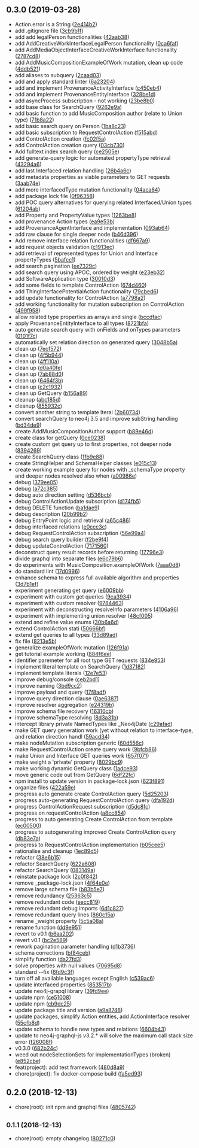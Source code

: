 ## 0.3.0 (2019-03-28)

* Action.error is a String ([2e414b2](https://bitbucket.org/videodock/ce-api/commits/2e414b2))
* add .gitignore file ([3cb9b1f](https://bitbucket.org/videodock/ce-api/commits/3cb9b1f))
* add add legalPerson functionalities ([42aab38](https://bitbucket.org/videodock/ce-api/commits/42aab38))
* add AddCreativeWorkInterfaceLegalPerson functionality ([0ca6faf](https://bitbucket.org/videodock/ce-api/commits/0ca6faf))
* add AddMediaObjectInterfaceCreativeWorkInterface functionality ([2787cd8](https://bitbucket.org/videodock/ce-api/commits/2787cd8))
* add AddMusicCompositionExampleOfWork mutation, clean up code ([4ddb521](https://bitbucket.org/videodock/ce-api/commits/4ddb521))
* add aliases to subquery ([2caad03](https://bitbucket.org/videodock/ce-api/commits/2caad03))
* add and apply standard linter ([6a23204](https://bitbucket.org/videodock/ce-api/commits/6a23204))
* add and implement ProvenanceActivityInterface ([c450eb4](https://bitbucket.org/videodock/ce-api/commits/c450eb4))
* add and implement ProvenanceEntityInterface ([328be1d](https://bitbucket.org/videodock/ce-api/commits/328be1d))
* add asyncProcess subscription - not working ([23be8b0](https://bitbucket.org/videodock/ce-api/commits/23be8b0))
* add base class for SearchQuery ([9262e9a](https://bitbucket.org/videodock/ce-api/commits/9262e9a))
* add basic function to add MusicComposition author (relate to Union type) ([71b8a22](https://bitbucket.org/videodock/ce-api/commits/71b8a22))
* add basic search query on Person ([1ba8c23](https://bitbucket.org/videodock/ce-api/commits/1ba8c23))
* add basic subscription to RequestControlAction ([f515abd](https://bitbucket.org/videodock/ce-api/commits/f515abd))
* add ControlAction creation ([fc02f5a](https://bitbucket.org/videodock/ce-api/commits/fc02f5a))
* add ControlAction creation query ([03cb730](https://bitbucket.org/videodock/ce-api/commits/03cb730))
* Add fulltext index search query ([ce2505e](https://bitbucket.org/videodock/ce-api/commits/ce2505e))
* add generate-query logic for automated propertyType retrieval ([43294a6](https://bitbucket.org/videodock/ce-api/commits/43294a6))
* add last Interfaced relation handling ([26b4a6c](https://bitbucket.org/videodock/ce-api/commits/26b4a6c))
* add metadata properties as viable parameters to GET requests ([3aab74e](https://bitbucket.org/videodock/ce-api/commits/3aab74e))
* add more interfacedType mutation functionality ([04aca64](https://bitbucket.org/videodock/ce-api/commits/04aca64))
* add package lock file ([0f96358](https://bitbucket.org/videodock/ce-api/commits/0f96358))
* add POC query alternatives for querying related Interfaced/Union types ([61204ab](https://bitbucket.org/videodock/ce-api/commits/61204ab))
* add Property and PropertyValue types ([1263be8](https://bitbucket.org/videodock/ce-api/commits/1263be8))
* add provenance Action types ([ea9e53b](https://bitbucket.org/videodock/ce-api/commits/ea9e53b))
* add ProvenanceAgentInterface and implementation ([093ab64](https://bitbucket.org/videodock/ce-api/commits/093ab64))
* add raw clause for single deeper node ([b46d396](https://bitbucket.org/videodock/ce-api/commits/b46d396))
* Add remove interface relation functionalities ([df667a9](https://bitbucket.org/videodock/ce-api/commits/df667a9))
* add request objects validation ([c1913ec](https://bitbucket.org/videodock/ce-api/commits/c1913ec))
* add retrieval of represented types for Union and Interface propertyTypes ([5bafcc1](https://bitbucket.org/videodock/ce-api/commits/5bafcc1))
* add search pagination ([ee7329c](https://bitbucket.org/videodock/ce-api/commits/ee7329c))
* add search query using APOC, ordered by weight ([e23eb32](https://bitbucket.org/videodock/ce-api/commits/e23eb32))
* add SoftwareApplication type ([30010d3](https://bitbucket.org/videodock/ce-api/commits/30010d3))
* add some fields to template ControlAction ([674d460](https://bitbucket.org/videodock/ce-api/commits/674d460))
* add ThingInterfacePotentialAction functionality ([79cbed6](https://bitbucket.org/videodock/ce-api/commits/79cbed6))
* add update functionality for ControlAction ([a7798a2](https://bitbucket.org/videodock/ce-api/commits/a7798a2))
* add working functionality for mutation subscription on ControlAction ([499f958](https://bitbucket.org/videodock/ce-api/commits/499f958))
* allow related type properties as arrays and single ([bccdfac](https://bitbucket.org/videodock/ce-api/commits/bccdfac))
* apply ProvenanceEntityInterface to all types ([8721bfa](https://bitbucket.org/videodock/ce-api/commits/8721bfa))
* auto generate search query with onFields and onTypes parameters ([0101f7c](https://bitbucket.org/videodock/ce-api/commits/0101f7c))
* automatically set relation direction on generated query ([3048b5a](https://bitbucket.org/videodock/ce-api/commits/3048b5a))
* clean up ([7ecf572](https://bitbucket.org/videodock/ce-api/commits/7ecf572))
* clean up ([4f5b944](https://bitbucket.org/videodock/ce-api/commits/4f5b944))
* clean up ([4ff110a](https://bitbucket.org/videodock/ce-api/commits/4ff110a))
* clean up ([d0a40fe](https://bitbucket.org/videodock/ce-api/commits/d0a40fe))
* clean up ([7ab88d0](https://bitbucket.org/videodock/ce-api/commits/7ab88d0))
* clean up ([6464f3b](https://bitbucket.org/videodock/ce-api/commits/6464f3b))
* clean up ([c2c1932](https://bitbucket.org/videodock/ce-api/commits/c2c1932))
* clean up GetQuery ([b156a89](https://bitbucket.org/videodock/ce-api/commits/b156a89))
* cleanup ([abc185d](https://bitbucket.org/videodock/ce-api/commits/abc185d))
* cleanup ([855932c](https://bitbucket.org/videodock/ce-api/commits/855932c))
* convert another string to template lteral ([2b60734](https://bitbucket.org/videodock/ce-api/commits/2b60734))
* convert searchQuery to neo4j 3.5 and improve subString handling ([bd34de9](https://bitbucket.org/videodock/ce-api/commits/bd34de9))
* create AddMusicCompositionAuthor support ([b89e46d](https://bitbucket.org/videodock/ce-api/commits/b89e46d))
* create class for getQuery ([0ce0238](https://bitbucket.org/videodock/ce-api/commits/0ce0238))
* create custom get query up to first properties, not deeper node ([8394269](https://bitbucket.org/videodock/ce-api/commits/8394269))
* create SearchQuery class ([1fb9e88](https://bitbucket.org/videodock/ce-api/commits/1fb9e88))
* create StringHelper and SchemaHelper classes ([e015c13](https://bitbucket.org/videodock/ce-api/commits/e015c13))
* create working example query for nodes with _schemaType property and deeper nodes resolved also when ([a00986e](https://bitbucket.org/videodock/ce-api/commits/a00986e))
* debug ([379ee05](https://bitbucket.org/videodock/ce-api/commits/379ee05))
* debug ([a72c385](https://bitbucket.org/videodock/ce-api/commits/a72c385))
* debug auto direction setting ([d536bcb](https://bitbucket.org/videodock/ce-api/commits/d536bcb))
* debug ControlActionUpdate subscription ([d174fb5](https://bitbucket.org/videodock/ce-api/commits/d174fb5))
* debug DELETE function ([ba1dae9](https://bitbucket.org/videodock/ce-api/commits/ba1dae9))
* debug description ([20b99b2](https://bitbucket.org/videodock/ce-api/commits/20b99b2))
* debug EntryPoint logic and retrieval ([a65c486](https://bitbucket.org/videodock/ce-api/commits/a65c486))
* debug interfaced relations ([e0ccc3c](https://bitbucket.org/videodock/ce-api/commits/e0ccc3c))
* debug RequestControlAction subscription ([56e99a4](https://bitbucket.org/videodock/ce-api/commits/56e99a4))
* debug search query builder ([f2be9f4](https://bitbucket.org/videodock/ce-api/commits/f2be9f4))
* debug updateControlAction ([7171560](https://bitbucket.org/videodock/ce-api/commits/7171560))
* deconstruct query result records before returning ([17796e3](https://bitbucket.org/videodock/ce-api/commits/17796e3))
* divide graphql into separate files ([e6c79b6](https://bitbucket.org/videodock/ce-api/commits/e6c79b6))
* do experiments with MusicComposition.exampleOfWork ([7aaa0d8](https://bitbucket.org/videodock/ce-api/commits/7aaa0d8))
* do standard lint ([17d0996](https://bitbucket.org/videodock/ce-api/commits/17d0996))
* enhance schema to express full available algorithm and properties ([3d7b1ef](https://bitbucket.org/videodock/ce-api/commits/3d7b1ef))
* experiment generating get query ([e6009bb](https://bitbucket.org/videodock/ce-api/commits/e6009bb))
* experiment with custom get queries ([9ca3934](https://bitbucket.org/videodock/ce-api/commits/9ca3934))
* experiment with custom resolver ([9784463](https://bitbucket.org/videodock/ce-api/commits/9784463))
* experiment with deconstructing resolveInfo parameters ([4106a96](https://bitbucket.org/videodock/ce-api/commits/4106a96))
* experiment with implementing union resolver ([48cf005](https://bitbucket.org/videodock/ce-api/commits/48cf005))
* extend and refine value enums ([30b6a6d](https://bitbucket.org/videodock/ce-api/commits/30b6a6d))
* extend ControlAction stati ([50666bf](https://bitbucket.org/videodock/ce-api/commits/50666bf))
* extend get queries to all types ([33d89ad](https://bitbucket.org/videodock/ce-api/commits/33d89ad))
* fix file ([8213e5b](https://bitbucket.org/videodock/ce-api/commits/8213e5b))
* generalize exampleOfWork mutation ([126f91a](https://bitbucket.org/videodock/ce-api/commits/126f91a))
* get tutorial example working ([884f6ee](https://bitbucket.org/videodock/ce-api/commits/884f6ee))
* identifier paremeter for all root type GET requests ([834e953](https://bitbucket.org/videodock/ce-api/commits/834e953))
* implement literal template on SearchQuery ([1d37182](https://bitbucket.org/videodock/ce-api/commits/1d37182))
* implement template literals ([12e7e53](https://bitbucket.org/videodock/ce-api/commits/12e7e53))
* improve debug/console ([ceb2bd1](https://bitbucket.org/videodock/ce-api/commits/ceb2bd1))
* improve naming ([3bd9cc2](https://bitbucket.org/videodock/ce-api/commits/3bd9cc2))
* improve payload and query ([17f8adf](https://bitbucket.org/videodock/ce-api/commits/17f8adf))
* improve query direction clause ([0ae6387](https://bitbucket.org/videodock/ce-api/commits/0ae6387))
* improve resolver aggregation ([e24319b](https://bitbucket.org/videodock/ce-api/commits/e24319b))
* improve schema file recovery ([16310cb](https://bitbucket.org/videodock/ce-api/commits/16310cb))
* improve schemaType resolving ([8d3a31b](https://bitbucket.org/videodock/ce-api/commits/8d3a31b))
* intercept library private NamedTypes like _Neo4jDate ([c29afad](https://bitbucket.org/videodock/ce-api/commits/c29afad))
* make GET query generation work (yet without relation to interface-type, and relation direction handl ([59acd34](https://bitbucket.org/videodock/ce-api/commits/59acd34))
* make nodeMutation subscription generic ([60d556c](https://bitbucket.org/videodock/ce-api/commits/60d556c))
* make RequestControlAction create query work ([9bfcb86](https://bitbucket.org/videodock/ce-api/commits/9bfcb86))
* make Union and Interface GET queries work ([657f071](https://bitbucket.org/videodock/ce-api/commits/657f071))
* make weight a 'private' property ([8029bc9](https://bitbucket.org/videodock/ce-api/commits/8029bc9))
* make working dynamic GetQuery class ([1adce93](https://bitbucket.org/videodock/ce-api/commits/1adce93))
* move generic code out from GetQuery ([6df22fc](https://bitbucket.org/videodock/ce-api/commits/6df22fc))
* npm install to update version in package-lock.json ([623f891](https://bitbucket.org/videodock/ce-api/commits/623f891))
* organize files ([422a59e](https://bitbucket.org/videodock/ce-api/commits/422a59e))
* progress auto generate create ControlAction query ([5d25203](https://bitbucket.org/videodock/ce-api/commits/5d25203))
* progress auto-generating RequestControlAction query ([dfa192d](https://bitbucket.org/videodock/ce-api/commits/dfa192d))
* progress ControlActionRequest subscription ([d5dc8fc](https://bitbucket.org/videodock/ce-api/commits/d5dc8fc))
* progress on requestControlAction ([a8cc854](https://bitbucket.org/videodock/ce-api/commits/a8cc854))
* progress to auto generating Create ControlAction from template ([ec00500](https://bitbucket.org/videodock/ce-api/commits/ec00500))
* progress to autogenerating improved Create ControlAction query ([db83e7a](https://bitbucket.org/videodock/ce-api/commits/db83e7a))
* progress to RequestControlAction implementation ([b05cee5](https://bitbucket.org/videodock/ce-api/commits/b05cee5))
* rationalise and cleanup ([1ec89d5](https://bitbucket.org/videodock/ce-api/commits/1ec89d5))
* refactor ([38e6b15](https://bitbucket.org/videodock/ce-api/commits/38e6b15))
* refactor SearchQuery ([622a608](https://bitbucket.org/videodock/ce-api/commits/622a608))
* refactor SearchQuery ([083149a](https://bitbucket.org/videodock/ce-api/commits/083149a))
* reinstate package lock ([2c0f842](https://bitbucket.org/videodock/ce-api/commits/2c0f842))
* remove _package-lock.json ([4f64e0e](https://bitbucket.org/videodock/ce-api/commits/4f64e0e))
* remove large schema file ([b83b5e7](https://bitbucket.org/videodock/ce-api/commits/b83b5e7))
* remove redundancy ([25363c5](https://bitbucket.org/videodock/ce-api/commits/25363c5))
* remove redundant code ([eecc819](https://bitbucket.org/videodock/ce-api/commits/eecc819))
* remove redundant debug imports ([6d1c827](https://bitbucket.org/videodock/ce-api/commits/6d1c827))
* remove redundant query lines ([860c15a](https://bitbucket.org/videodock/ce-api/commits/860c15a))
* rename _weight property ([5c5a08a](https://bitbucket.org/videodock/ce-api/commits/5c5a08a))
* rename function ([dd9e951](https://bitbucket.org/videodock/ce-api/commits/dd9e951))
* revert to v0.1 ([b6aa202](https://bitbucket.org/videodock/ce-api/commits/b6aa202))
* revert v0.1 ([bc2e589](https://bitbucket.org/videodock/ce-api/commits/bc2e589))
* rework pagination parameter handling ([d1b3736](https://bitbucket.org/videodock/ce-api/commits/d1b3736))
* schema corrections ([bf84ceb](https://bitbucket.org/videodock/ce-api/commits/bf84ceb))
* simplify function ([da27fd3](https://bitbucket.org/videodock/ce-api/commits/da27fd3))
* solve properties with null values ([70695d8](https://bitbucket.org/videodock/ce-api/commits/70695d8))
* standard --fix ([6fd9c3f](https://bitbucket.org/videodock/ce-api/commits/6fd9c3f))
* turn off all available languages except English ([c539ac6](https://bitbucket.org/videodock/ce-api/commits/c539ac6))
* update interfaced properties ([853517b](https://bitbucket.org/videodock/ce-api/commits/853517b))
* update neo4j-grapql library ([39fd9ee](https://bitbucket.org/videodock/ce-api/commits/39fd9ee))
* update npm ([ce51008](https://bitbucket.org/videodock/ce-api/commits/ce51008))
* update npm ([cb9dc25](https://bitbucket.org/videodock/ce-api/commits/cb9dc25))
* update package title and version ([a9a8748](https://bitbucket.org/videodock/ce-api/commits/a9a8748))
* update packages, simplify Action entities, add ActionInterface resolver ([55cfb8d](https://bitbucket.org/videodock/ce-api/commits/55cfb8d))
* update schema to handle new types and relations ([6604b43](https://bitbucket.org/videodock/ce-api/commits/6604b43))
* update to neo4j-graphql-js v3.2.* will solve the maximum call stack size error ([f26008f](https://bitbucket.org/videodock/ce-api/commits/f26008f))
* v0.3.0 ([682b24c](https://bitbucket.org/videodock/ce-api/commits/682b24c))
* weed out nodeSelectionSets for implementationTypes (broken) ([e852cbe](https://bitbucket.org/videodock/ce-api/commits/e852cbe))
* feat(project): add test framework ([480d8a9](https://bitbucket.org/videodock/ce-api/commits/480d8a9))
* chore(project): fix docker-compose build ([fa5ed93](https://bitbucket.org/videodock/ce-api/commits/fa5ed93))



## 0.2.0 (2018-12-13)

* chore(root): init npm and graphql files ([4805742](https://bitbucket.org/videodock/ce-api/commits/4805742))



## <small>0.1.1 (2018-12-13)</small>

* chore(root): empty changelog ([80271c0](https://bitbucket.org/videodock/ce-api/commits/80271c0))



